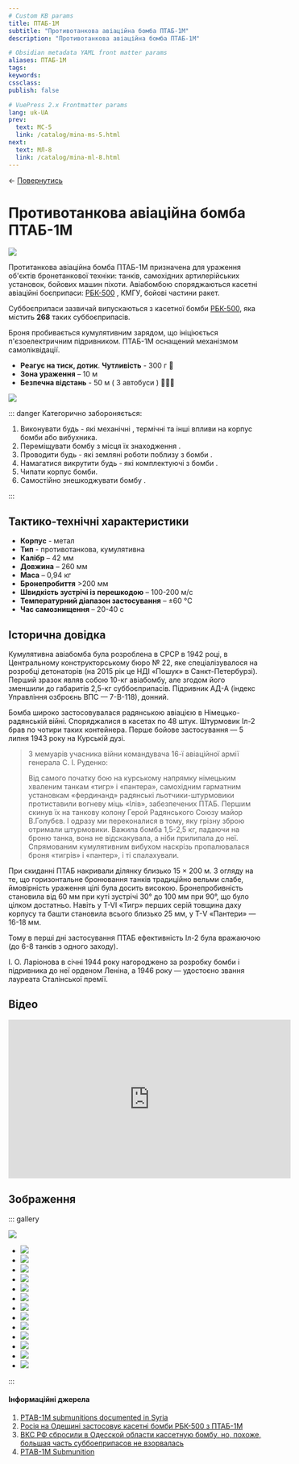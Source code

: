 ```yaml
---
# Custom KB params
title: ПТАБ-1М
subtitle: "Противотанкова авіаційна бомба ПТАБ-1М"
description: "Противотанкова авіаційна бомба ПТАБ-1М"

# Obsidian metadata YAML front matter params
aliases: ПТАБ-1М
tags:
keywords:
cssclass:
publish: false

# VuePress 2.x Frontmatter params
lang: uk-UA
prev:
  text: МС-5
  link: /catalog/mina-ms-5.html
next:
  text: МЛ-8
  link: /catalog/mina-ml-8.html
---
```


← [Повернутись](../index.md)

# Противотанкова авіаційна бомба ПТАБ-1М

![](./assets/ptab1m.png)

Протитанкова авіаційна бомба ПТАБ-1М призначена для ураження об'єктів бронетанкової техніки: танків, самохідних артилерійських установок, бойових машин піхоти. Авіабомбою споряджаються касетні авіаційні боєприпаси: [РБК-500](./bomb-rbk500.md) , КМГУ, бойові частини ракет.

Суббоєприпаси зазвичай випускаються з касетної бомби [РБК-500](./bomb-rbk500.md), яка містить **268** таких суббоєприпасів.

Броня пробивається кумулятивним зарядом, що ініціюється п'єзоелектричним підривником. ПТАБ-1М оснащений механізмом самоліквідації.

- **Реагує на тиск, дотик**. **Чутливість** - 300 г 🐀
- **Зона ураження** – 10 м
- **Безпечна відстань** - 50 м ( 3 автобуси ) 🚌🚌🚌

![](./assets/distance-10.svg)


::: danger Категорично забороняється:

1. Виконувати будь - які механічні , термічні та інші впливи на корпус бомби або вибухника.
2. Переміщувати бомбу з місця їх знаходження .
3. Проводити будь - які земляні роботи поблизу з бомби .
4. Намагатися викрутити будь - які комплектуючі з бомби .
5. Чипати корпус бомби.
6. Самостійно знешкоджувати бомбу .

:::

## Тактико-технічні характеристики

- **Корпус** - метал
- **Тип** - противотанкова, кумулятивна
- **Калібр** –  42 мм
- **Довжина** – 260 мм
- **Маса** – 0,94 кг
- **Бронепробиття** >200 мм
- **Швидкість зустрічі із перешкодою** – 100-200 м/с 
- **Температурний діапазон застосування** – ±60 °C
- **Час самознищення** – 20-40 с

## Історична довідка

Кумулятивна авіабомба була розроблена в СРСР в 1942 році, в Центральному конструкторському бюро № 22, яке спеціалізувалося на розробці детонаторів (на 2015 рік це НДІ «Пошук» в Санкт-Петербурзі). Перший зразок являв собою 10-кг авіабомбу, але згодом його зменшили до габаритів 2,5-кг суббоєприпасів. Підривник АД-А (індекс Управління озброєнь ВПС — 7-В-118), донний.

Бомба широко застосовувалася радянською авіацією в Німецько-радянській війні. Споряджалися в касетах по 48 штук. Штурмовик Іл-2 брав по чотири таких контейнера. Перше бойове застосування — 5 липня 1943 року на Курській дузі.

> З мемуарів учасника війни командувача 16-ї авіаційної армії генерала С. І. Руденко: 
> 
> Від самого початку бою на курському напрямку німецьким хваленим танкам «тигр» і «пантера», самохідним гарматним установкам «фердинанд» радянські льотчики-штурмовики протиставили вогневу міць «Ілів», забезпечених ПТАБ. Першим скинув їх на танкову колону Герой Радянського Союзу майор В.Голубєв. І одразу ми переконалися в тому, яку грізну зброю отримали штурмовики. Важила бомба 1,5-2,5 кг, падаючи на броню танка, вона не відскакувала, а ніби прилипала до неї. Спрямованим кумулятивним вибухом наскрізь пропалювалася броня «тигрів» і «пантер», і ті спалахували.

При скиданні ПТАБ накривали ділянку близько 15 × 200 м. З огляду на те, що горизонтальне бронювання танків традиційно вельми слабе, ймовірність ураження цілі була досить високою. Бронепробивність становила від 60 мм при куті зустрічі 30° до 100 мм при 90°, що було цілком достатньо. Навіть у T-VI «Тигр» перших серій товщина даху корпусу та башти становила всього близько 25 мм, у Т-V «Пантери» — 16-18 мм.

Тому в перші дні застосування ПТАБ ефективність Іл-2 була вражаючою (до 6-8 танків з одного заходу).

І. О. Ларіонова в січні 1944 року нагороджено за розробку бомби і підривника до неї орденом Леніна, а 1946 року — удостоєно звання лауреата Сталінської премії.

## Відео

<iframe width="560" height="315" src="https://www.youtube.com/embed/T-bADJfTJts" title="Росія на Одещині застосовує касетні бомби РБК-500 з ПТАБ-1М" frameborder="0" allow="accelerometer; autoplay; clipboard-write; encrypted-media; gyroscope; picture-in-picture; web-share" allowfullscreen></iframe>

## Зображення

::: gallery

![](./assets/ptab1m-7.png)
- ![](./assets/ptab1m-1.png)
- ![](./assets/ptab1m-3.png)
- ![](./assets/ptab1m-4.png)
- ![](./assets/ptab1m-5.png)
- ![](./assets/ptab1m-6.png)
- ![](./assets/ptab1m-2.png)
- ![](./assets/ptab1m-13.png)
- ![](./assets/ptab1m-8.png)
- ![](./assets/ptab1m-9.png)
- ![](./assets/ptab1m-11.png)
- ![](./assets/ptab1m-12.png)
- ![](./assets/ptab-1m.png)
- ![](./assets/ptab-multy.png)

:::

#### Інформаційні джерела

1. [PTAB-1M submunitions documented in Syria](https://armamentresearch.com/ptab-1m-submunitions-documented-in-syria/)
2. [Росія на Одещині застосовує касетні бомби РБК-500 з ПТАБ-1М](https://mil.in.ua/uk/news/rosiya-na-odeshhyni-zastosovuye-kasetni-bomby-rbk-500-z-ptab-1m/)
3. [ВКС РФ сбросили в Одесской области кассетную бомбу, но, похоже, большая часть суббоеприпасов не взорвалась](https://citeam-ru.medium.com/%D0%B2%D0%BA%D1%81-%D1%80%D1%84-%D1%81%D0%B1%D1%80%D0%BE%D1%81%D0%B8%D0%BB%D0%B8-%D0%B2-%D0%BE%D0%B4%D0%B5%D1%81%D1%81%D0%BA%D0%BE%D0%B9-%D0%BE%D0%B1%D0%BB%D0%B0%D1%81%D1%82%D0%B8-%D0%BA%D0%B0%D1%81%D1%81%D0%B5%D1%82%D0%BD%D1%83%D1%8E-%D0%B1%D0%BE%D0%BC%D0%B1%D1%83-%D0%BD%D0%BE-%D0%BF%D0%BE%D1%85%D0%BE%D0%B6%D0%B5-%D0%B1%D0%BE%D0%BB%D1%8C%D1%88%D0%B0%D1%8F-%D1%87%D0%B0%D1%81%D1%82%D1%8C-%D1%81%D1%83%D0%B1%D0%B1%D0%BE%D0%B5%D0%BF%D1%80%D0%B8%D0%BF%D0%B0%D1%81%D0%BE%D0%B2-%D0%BD%D0%B5-4236f2dffedd)
4. [PTAB-1M Submunition](https://cat-uxo.com/explosive-hazards/submunitions/ptab-1m-submunition)
